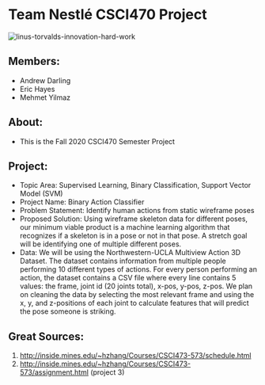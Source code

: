 # Team Nestlé CSCI470 Project

![linus-torvalds-innovation-hard-work](https://user-images.githubusercontent.com/15916367/94550311-c1dab400-0210-11eb-92df-8e0064d639de.jpg)

## Members:
- Andrew Darling
- Eric Hayes
- Mehmet Yilmaz

## About:
- This is the Fall 2020 CSCI470 Semester Project

## Project:
- Topic Area: Supervised Learning, Binary Classification, Support Vector Model (SVM)
- Project Name: Binary Action Classifier
- Problem Statement:  Identify human actions from static wireframe poses
- Proposed Solution: Using wireframe skeleton data for different poses, our minimum viable product is a machine learning algorithm that recognizes if a skeleton is in a pose or not in that pose. A stretch goal will be identifying one of multiple different poses.
- Data: We will be using the Northwestern-UCLA Multiview Action 3D Dataset. The dataset contains information from multiple people performing 10 different types of actions. For every person performing an action, the dataset contains a CSV file where every line contains 5 values: the frame, joint id (20 joints total), x-pos, y-pos, z-pos. We plan on cleaning the data by selecting the most relevant frame and using the x, y, and z-positions of each joint to calculate features that will predict the pose someone is striking.

## Great Sources:
1) http://inside.mines.edu/~hzhang/Courses/CSCI473-573/schedule.html
2) http://inside.mines.edu/~hzhang/Courses/CSCI473-573/assignment.html (project 3)
